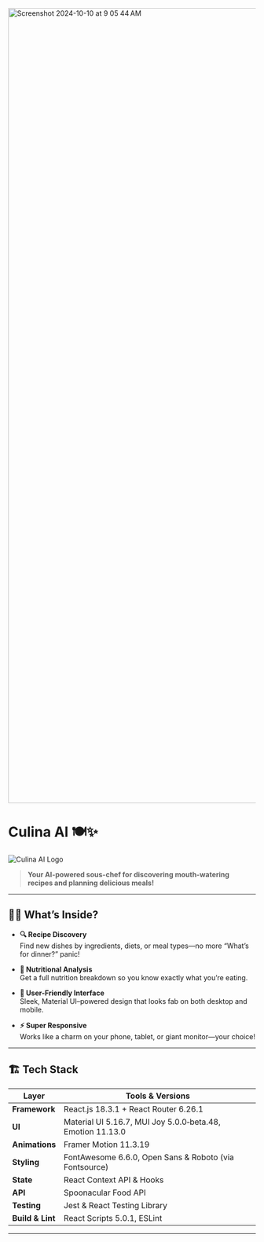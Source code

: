 <img width="1618" alt="Screenshot 2024-10-10 at 9 05 44 AM" src="https://github.com/user-attachments/assets/78e2d6d8-136a-4f78-8bfa-93bee4c45baf" />

# Culina AI 🍽️✨

![Culina AI Logo](assets/images/logo.png)

> **Your AI-powered sous-chef for discovering mouth‑watering recipes and planning delicious meals!**

---

## 🐱‍🍳 What’s Inside?

- **🔍 Recipe Discovery**  
  Find new dishes by ingredients, diets, or meal types—no more “What’s for dinner?” panic!

- **💪 Nutritional Analysis**  
  Get a full nutrition breakdown so you know exactly what you’re eating.

- **🎨 User-Friendly Interface**  
  Sleek, Material UI–powered design that looks fab on both desktop and mobile.

- **⚡ Super Responsive**  
  Works like a charm on your phone, tablet, or giant monitor—your choice!

---

## 🏗️ Tech Stack

| Layer               | Tools & Versions                                              |
|---------------------|---------------------------------------------------------------|
| **Framework**       | React.js 18.3.1 + React Router 6.26.1                         |
| **UI**              | Material UI 5.16.7, MUI Joy 5.0.0‑beta.48, Emotion 11.13.0    |
| **Animations**      | Framer Motion 11.3.19                                         |
| **Styling**         | FontAwesome 6.6.0, Open Sans & Roboto (via Fontsource)       |
| **State**           | React Context API & Hooks                                     |
| **API**             | Spoonacular Food API                                          |
| **Testing**         | Jest & React Testing Library                                  |
| **Build & Lint**    | React Scripts 5.0.1, ESLint                                   |

---
